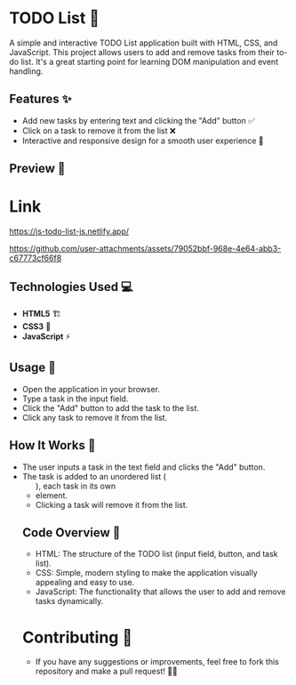# TODO List 📝

A simple and interactive TODO List application built with HTML, CSS, and JavaScript. This project allows users to add and remove tasks from their to-do list. It's a great starting point for learning DOM manipulation and event handling.

## Features ✨

- Add new tasks by entering text and clicking the "Add" button ✅
- Click on a task to remove it from the list ❌
- Interactive and responsive design for a smooth user experience 📱

## Preview 📸
# Link
https://js-todo-list-js.netlify.app/


https://github.com/user-attachments/assets/79052bbf-968e-4e64-abb3-c67773cf66f8


## Technologies Used 💻

- **HTML5** 🏗️
- **CSS3** 🎨
- **JavaScript** ⚡️



## Usage 🚀
 - Open the application in your browser.
 - Type a task in the input field.
 - Click the "Add" button to add the task to the list.
 - Click any task to remove it from the list.

   
## How It Works 🔧
 - The user inputs a task in the text field and clicks the "Add" button.
 - The task is added to an unordered list (<ul>), each task in its own <li> element.
 - Clicking a task will remove it from the list.

   
## Code Overview 📄
 - HTML: The structure of the TODO list (input field, button, and task list).
 - CSS: Simple, modern styling to make the application visually appealing and easy to use.
 - JavaScript: The functionality that allows the user to add and remove tasks dynamically.

   
# Contributing 🤝
 - If you have any suggestions or improvements, feel free to fork this repository and make a pull request! 🧑‍💻

